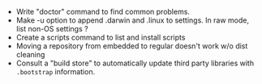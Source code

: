 * Write "doctor" command to find common problems.
* Make -u option to append .darwin and .linux to settings. In raw mode,
list non-OS settings ?
* Create a scripts command to list and install scripts
* Moving a repository from embedded to regular doesn't work w/o dist cleaning
* Consult a "build store" to automatically update third party libraries with `.bootstrap`
information.
